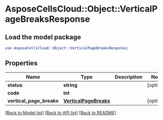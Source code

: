 # AsposeCellsCloud::Object::VerticalPageBreaksResponse

## Load the model package
```perl
use AsposeCellsCloud::Object::VerticalPageBreaksResponse;
```

## Properties
Name | Type | Description | Notes
------------ | ------------- | ------------- | -------------
**status** | **string** |  | [optional] 
**code** | **int** |  | 
**vertical_page_breaks** | [**VerticalPageBreaks**](VerticalPageBreaks.md) |  | [optional] 

[[Back to Model list]](../README.md#documentation-for-models) [[Back to API list]](../README.md#documentation-for-api-endpoints) [[Back to README]](../README.md)


